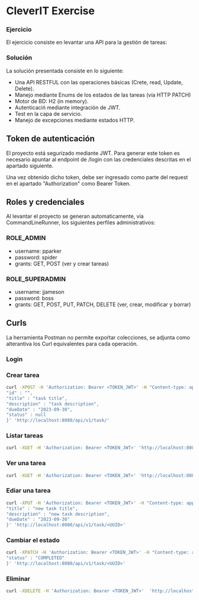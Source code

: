 # CleverIT Exercise

### Ejercicio
El ejercicio consiste en levantar una API para la gestión de tareas:

### Solución
La solución presentada consiste en lo siguiente:
* Una API RESTFUL con las operaciones básicas (Crete, read, Update, Delete).
* Manejo mediante Enums de los estados de las tareas (vía HTTP PATCH)
* Motor de BD: H2 (in memory).
* Autenticaciń mediante integración de JWT.
* Test en la capa de servicio.
* Manejo de excepciones mediante estados HTTP.

## Token de autenticación
El proyecto está segurizado mediante JWT. Para generar este token es necesario apuntar al endpoint de /login con las credenciales descritas en el apartado siguiente.

Una vez obtenido dicho token, debe ser ingresado como parte del request en el apartado "Authorization" como Bearer Token.

## Roles y credenciales
Al levantar el proyecto se generan automaticamente, vía CommandLineRunner, los siguientes perfiles administrativos:

### ROLE_ADMIN
* username: pparker
* password: spider
* grants: GET, POST (ver y crear tareas)

### ROLE_SUPERADMIN
* username: jjameson
* password: boss
* grants: GET, POST, PUT, PATCH, DELETE (ver, crear, modificar y borrar)

## Curls
La herramienta Postman no permite expoŕtar colecciones, se adjunta como alterantiva los Curl equivalentes para cada operación.


### Login


### Crear tarea

````bash
curl -XPOST -H 'Authorization: Bearer <TOKEN_JWT>' -H "Content-type: application/json" -d '{
"id" : "",
"title" : "task title",
"description" : "task description",
"dueDate" : "2023-09-30",
"status" : null
}' 'http://localhost:8080/api/v1/task/'
````

### Listar tareas

````bash
curl -XGET -H 'Authorization: Bearer <TOKEN_JWT>' 'http://localhost:8080/api/v1/task/'
````

### Ver una tarea
````bash
curl -XGET -H 'Authorization: Bearer <TOKEN_JWT>' 'http://localhost:8080/api/v1/task/<UUID>'
````


### Ediar una tarea

````bash
curl -XPUT -H 'Authorization: Bearer <TOKEN_JWT>' -H "Content-type: application/json" -d '{
"title" : "new task title",
"description" : "new task description",
"dueDate" : "2023-09-30"
}' 'http://localhost:8080/api/v1/task/<UUID>'
````

### Cambiar el estado

````bash
curl -XPATCH -H 'Authorization: Bearer <TOKEN_JWT>' -H "Content-type: application/json" -d '{
"status" : "COMPLETED"
}' 'http://localhost:8080/api/v1/task/<UUID>'
````

### Eliminar

````bash
curl -XDELETE -H 'Authorization: Bearer <TOKEN_JWT>'  'http://localhost:8080/api/v1/task/<UUID>'
````
